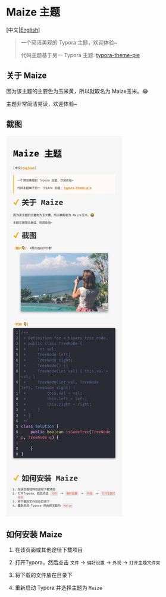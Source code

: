 # Maize 主题

\[中文|[English](./README_EN.md)]

> 一个简洁美观的 Typora 主题，欢迎体验~
>
> 代码主题基于另一 Typora 主题: [typora-theme-pie](https://github.com/kevinzhao2233/typora-theme-pie)

## 关于 Maize

因为该主题的主要色为玉米黄，所以就取名为 Maize玉米。😂

主题非常简洁易读，欢迎体验~

## 截图

![Maize](./screenshot/Maize_zh.png)

## 如何安装 Maize

  1. 在该页面或其他途径下载项目

  2. 打开Typora，然后点击 `文件` -> `偏好设置` -> `外观` -> `打开主题文件夹` 

  3. 将下载的文件放在目录下

  4. 重新启动 Typora 并选择主题为 `Maize`

